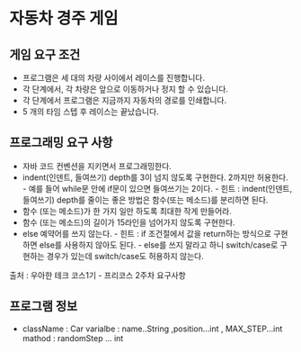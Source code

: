 <h1>자동차 경주 게임</h1>

<h2>게임 요구 조건</h2>
 
 <ul>
 	<li>프로그램은 세 대의 차량 사이에서 레이스를 진행합니다. </li>
 	<li>각 단계에서, 각 차량은 앞으로 이동하거나 정지 할 수 있습니다. </li>
 	<li>각 단계에서 프로그램은 지금까지 자동차의 경로를 인쇄합니다. </li>
 	<li>5 개의 타임 스텝 후 레이스는 끝났습니다.</li>
 </ul>
 

<h2> 프로그래밍 요구 사항</h2>
     <ul>
         <li>
             자바 코드 컨벤션을 지키면서 프로그래밍한다.
         </li>
         <li>
             indent(인덴트, 들여쓰기) depth를 3이 넘지 않도록 구현한다. 2까지만 허용한다.
              - 예를 들어 while문 안에 if문이 있으면 들여쓰기는 2이다.
              - 힌트 : indent(인덴트, 들여쓰기) depth를 줄이는 좋은 방법은 함수(또는 메소드)를 분리하면 된다.
         </li>
         <li>
             함수 (또는 메소드)가 한 가지 일만 하도록 최대한 작게 만들어라.
         </li>
         <li>
             함수 (또는 메소드)의 길이가 15라인을 넘어가지 않도록 구현한다.
         </li>
         <li>
             else 예약어를 쓰지 않는다.
              - 힌트 : if 조건절에서 값을 return하는 방식으로 구현하면 else를 사용하지 않아도 된다.
              - else를 쓰지 말라고 하니 switch/case로 구현하는 경우가 있는데 switch/case도 허용하지 않는다.
         </li>
     </ul>
<p>출처 : 우아한 테크 코스1기 - 프리코스 2주차 요구사항</p>


<h2> 프로그램 정보</h2>

  <ul>
    <li>
        className : Car
        varialbe : name..String ,position...int , MAX_STEP...int
        mathod : randomStep ... int
    </li>
  <ul>